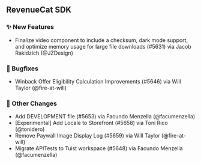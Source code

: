 ## RevenueCat SDK
### ✨ New Features
* Finalize video component to include a checksum, dark mode support, and optimize memory usage for large file downloads  (#5631) via Jacob Rakidzich (@JZDesign)
### 🐞 Bugfixes
* Winback Offer Eligibility Calculation Improvements (#5646) via Will Taylor (@fire-at-will)

### 🔄 Other Changes
* Add DEVELOPMENT file (#5653) via Facundo Menzella (@facumenzella)
* [Experimental] Add Locale to Storefront (#5658) via Toni Rico (@tonidero)
* Remove Paywall Image Display Log (#5659) via Will Taylor (@fire-at-will)
* Migrate APITests to Tuist workspace (#5648) via Facundo Menzella (@facumenzella)
